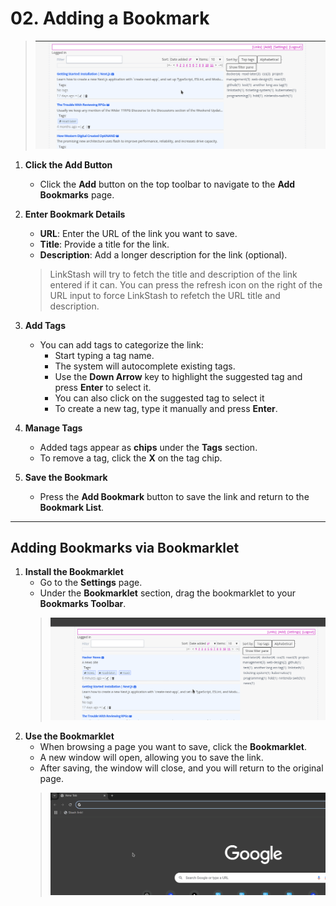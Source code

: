 # 02. Adding a Bookmark

> <img src="../img/screencast/addbookmarks.gif" alt="Adding bookmarks" width="750" >
1. **Click the Add Button**  
   - Click the **Add** button on the top toolbar to navigate to the **Add Bookmarks** page.

2. **Enter Bookmark Details**  
   - **URL**: Enter the URL of the link you want to save.  
   - **Title**: Provide a title for the link.  
   - **Description**: Add a longer description for the link (optional).
   > LinkStash will try to fetch the title and description of the link entered if it can. You can press the refresh icon on the right of the URL input to force LinkStash to refetch the URL title and description.

3. **Add Tags**  
   - You can add tags to categorize the link:  
     - Start typing a tag name.  
     - The system will autocomplete existing tags.  
     - Use the **Down Arrow** key to highlight the suggested tag and press **Enter** to select it.
     - You can also click on the suggested tag to select it
     - To create a new tag, type it manually and press **Enter**.  

4. **Manage Tags**  
   - Added tags appear as **chips** under the **Tags** section.  
   - To remove a tag, click the **X** on the tag chip.

5. **Save the Bookmark**  
   - Press the **Add Bookmark** button to save the link and return to the **Bookmark List**.

---

## **Adding Bookmarks via Bookmarklet**  
1. **Install the Bookmarklet**  
   - Go to the **Settings** page.  
   - Under the **Bookmarklet** section, drag the bookmarklet to your **Bookmarks Toolbar**.
   >  <img src="../img/screencast/addbookmarklet.gif" alt="Adding bookmarklet to bookmarkbar " width="750" >
2. **Use the Bookmarklet**  
   - When browsing a page you want to save, click the **Bookmarklet**.  
   - A new window will open, allowing you to save the link.  
   - After saving, the window will close, and you will return to the original page.
   >  <img src="../img/screencast/usebookmarklet.gif" alt="Using bookmarklet" width="750" >